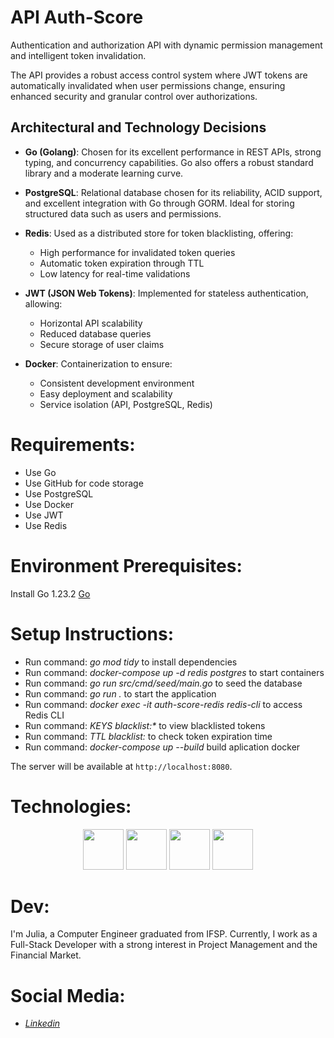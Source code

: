 # API Auth-Score

Authentication and authorization API with dynamic permission management and intelligent token invalidation.

The API provides a robust access control system where JWT tokens are automatically invalidated when user permissions change, ensuring enhanced security and granular control over authorizations.

## Architectural and Technology Decisions

- **Go (Golang)**: Chosen for its excellent performance in REST APIs, strong typing, and concurrency capabilities. Go also offers a robust standard library and a moderate learning curve.

- **PostgreSQL**: Relational database chosen for its reliability, ACID support, and excellent integration with Go through GORM. Ideal for storing structured data such as users and permissions.

- **Redis**: Used as a distributed store for token blacklisting, offering:
  - High performance for invalidated token queries
  - Automatic token expiration through TTL
  - Low latency for real-time validations

- **JWT (JSON Web Tokens)**: Implemented for stateless authentication, allowing:
  - Horizontal API scalability
  - Reduced database queries
  - Secure storage of user claims

- **Docker**: Containerization to ensure:
  - Consistent development environment
  - Easy deployment and scalability
  - Service isolation (API, PostgreSQL, Redis)

# Requirements:

<ul>
  <li>Use Go </li>
  <li>Use GitHub for code storage</li>
  <li>Use PostgreSQL</li>
  <li>Use Docker</li>
  <li>Use JWT</li>
  <li>Use Redis</li>
</ul>

# Environment Prerequisites:

Install Go 1.23.2
<a href="https://go.dev/doc/install">Go</a>

# Setup Instructions:
<ul>
<li>Run command: <i>go mod tidy</i> to install dependencies</li>
<li>Run command: <i>docker-compose up -d redis postgres</i> to start containers</li>
<li>Run command: <i>go run src/cmd/seed/main.go</i> to seed the database</li>
<li>Run command: <i>go run .</i> to start the application</li>
<li>Run command: <i>docker exec -it auth-score-redis redis-cli</i> to access Redis CLI</l>
<li>Run command: <i>KEYS blacklist:*</i> to view blacklisted tokens</l>
<li>Run command: <i>TTL blacklist:<token></i> to check token expiration time</l>
<li>Run command: <i>docker-compose up --build</i> build aplication docker</l>
</ul>

The server will be available at `http://localhost:8080`. 

# Technologies:
<p align="center">
<img width="65px" height="65px" src="https://cdn.jsdelivr.net/gh/devicons/devicon@latest/icons/goland/goland-original.svg" />
<img width="65px" height="65px" src="https://cdn.jsdelivr.net/gh/devicons/devicon/icons/github/github-original-wordmark.svg" />
<img width="65px" height="65px" src="https://cdn.jsdelivr.net/gh/devicons/devicon@latest/icons/postgresql/postgresql-original-wordmark.svg" />
<img width="65px" height="65px" src="https://cdn.jsdelivr.net/gh/devicons/devicon@latest/icons/redis/redis-original.svg" />
</p>

# Dev:

I'm Julia, a Computer Engineer graduated from IFSP. Currently, I work as a Full-Stack Developer with a strong interest in Project Management and the Financial Market.

# Social Media:

<ul>
<li><a href="https://www.linkedin.com/in/julia-m-9abba9110/" target="_blank"><i>Linkedin</i></a></li>
</ul>
